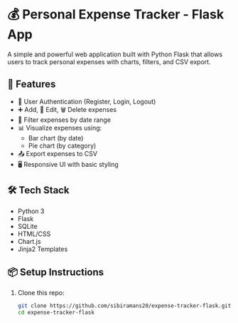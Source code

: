 # 💰 Personal Expense Tracker - Flask App

A simple and powerful web application built with Python Flask that allows users to track personal expenses with charts, filters, and CSV export.

## 🚀 Features

- 🔐 User Authentication (Register, Login, Logout)
- ➕ Add, 📝 Edit, 🗑️ Delete expenses
- 📅 Filter expenses by date range
- 📊 Visualize expenses using:
  - Bar chart (by date)
  - Pie chart (by category)
- 📤 Export expenses to CSV
- 🖥️ Responsive UI with basic styling

## 🛠 Tech Stack

- Python 3
- Flask
- SQLite
- HTML/CSS
- Chart.js
- Jinja2 Templates

## 📦 Setup Instructions

1. Clone this repo:
   ```bash
   git clone https://github.com/sibiramans20/expense-tracker-flask.git
   cd expense-tracker-flask
